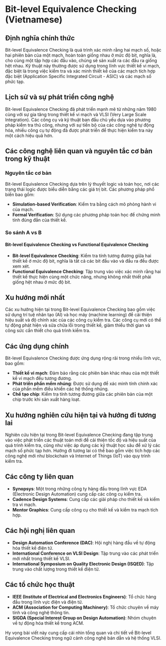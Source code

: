 # Bit-level Equivalence Checking (Vietnamese)

## Định nghĩa chính thức
Bit-level Equivalence Checking là quá trình xác minh rằng hai mạch số, hoặc hai phiên bản của một mạch, hoàn toàn giống nhau ở mức độ bit, nghĩa là, cho cùng một tập hợp các đầu vào, chúng sẽ sản xuất ra các đầu ra giống hệt nhau. Kỹ thuật này thường được sử dụng trong lĩnh vực thiết kế vi mạch, đặc biệt là trong việc kiểm tra và xác minh thiết kế của các mạch tích hợp đặc biệt (Application Specific Integrated Circuit - ASIC) và các mạch số phức tạp.

## Lịch sử và sự phát triển công nghệ
Bit-level Equivalence Checking đã phát triển mạnh mẽ từ những năm 1980 cùng với sự gia tăng trong thiết kế vi mạch và VLSI (Very Large Scale Integration). Các công cụ và kỹ thuật ban đầu chủ yếu dựa vào phương pháp kiểm tra thủ công, nhưng với sự tiến bộ của các công nghệ tự động hóa, nhiều công cụ tự động đã được phát triển để thực hiện kiểm tra này một cách hiệu quả hơn. 

## Các công nghệ liên quan và nguyên tắc cơ bản trong kỹ thuật
### Nguyên tắc cơ bản
Bit-level Equivalence Checking dựa trên lý thuyết logic và toán học, nơi các trạng thái logic được biểu diễn bằng các giá trị bit. Các phương pháp phổ biến bao gồm:

- **Simulation-based Verification**: Kiểm tra bằng cách mô phỏng hành vi của mạch.
- **Formal Verification**: Sử dụng các phương pháp toán học để chứng minh tính đúng đắn của thiết kế.

### So sánh A vs B
#### Bit-level Equivalence Checking vs Functional Equivalence Checking
- **Bit-level Equivalence Checking**: Kiểm tra tính tương đương giữa hai thiết kế ở mức độ bit, nghĩa là tất cả các bit đầu vào và đầu ra đều được xem xét.
- **Functional Equivalence Checking**: Tập trung vào việc xác minh rằng hai thiết kế thực hiện cùng một chức năng, nhưng không nhất thiết phải giống hệt nhau ở mức độ bit.

## Xu hướng mới nhất
Các xu hướng hiện tại trong Bit-level Equivalence Checking bao gồm việc sử dụng trí tuệ nhân tạo (AI) và học máy (machine learning) để cải thiện hiệu suất và độ chính xác của các công cụ kiểm tra. Các công cụ mới có thể tự động phát hiện và sửa chữa lỗi trong thiết kế, giảm thiểu thời gian và công sức cần thiết cho quá trình kiểm tra.

## Các ứng dụng chính
Bit-level Equivalence Checking được ứng dụng rộng rãi trong nhiều lĩnh vực, bao gồm:

- **Thiết kế vi mạch**: Đảm bảo rằng các phiên bản khác nhau của một thiết kế vi mạch đều tương đương.
- **Phát triển phần mềm nhúng**: Được sử dụng để xác minh tính chính xác của phần mềm điều khiển các hệ thống nhúng.
- **Chế tạo chip**: Kiểm tra tính tương đương giữa các phiên bản của một chip trước khi sản xuất hàng loạt.

## Xu hướng nghiên cứu hiện tại và hướng đi tương lai
Nghiên cứu hiện tại trong Bit-level Equivalence Checking đang tập trung vào việc phát triển các thuật toán mới để cải thiện tốc độ và hiệu suất của quá trình kiểm tra, cũng như việc áp dụng các kỹ thuật học sâu để xử lý các mạch số phức tạp hơn. Hướng đi tương lai có thể bao gồm việc tích hợp các công nghệ mới như blockchain và Internet of Things (IoT) vào quy trình kiểm tra.

## Các công ty liên quan
- **Synopsys**: Một trong những công ty hàng đầu trong lĩnh vực EDA (Electronic Design Automation) cung cấp các công cụ kiểm tra.
- **Cadence Design Systems**: Cung cấp các giải pháp cho thiết kế và kiểm tra vi mạch.
- **Mentor Graphics**: Cung cấp công cụ cho thiết kế và kiểm tra mạch tích hợp.

## Các hội nghị liên quan
- **Design Automation Conference (DAC)**: Hội nghị hàng đầu về tự động hóa thiết kế điện tử.
- **International Conference on VLSI Design**: Tập trung vào các phát triển mới nhất trong thiết kế VLSI.
- **International Symposium on Quality Electronic Design (ISQED)**: Tập trung vào chất lượng trong thiết kế điện tử.

## Các tổ chức học thuật
- **IEEE (Institute of Electrical and Electronics Engineers)**: Tổ chức hàng đầu trong lĩnh vực điện và điện tử.
- **ACM (Association for Computing Machinery)**: Tổ chức chuyên về máy tính và công nghệ thông tin.
- **SIGDA (Special Interest Group on Design Automation)**: Nhóm chuyên về tự động hóa thiết kế trong ACM. 

Hy vọng bài viết này cung cấp cái nhìn tổng quan và chi tiết về Bit-level Equivalence Checking trong ngữ cảnh công nghệ bán dẫn và hệ thống VLSI.